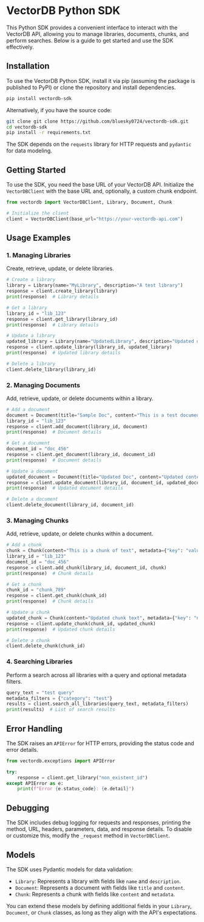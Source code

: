 # VectorDB Python SDK

This Python SDK provides a convenient interface to interact with the VectorDB API, allowing you to manage libraries, documents, chunks, and perform searches. Below is a guide to get started and use the SDK effectively.

## Installation

To use the VectorDB Python SDK, install it via pip (assuming the package is published to PyPI) or clone the repository and install dependencies.

```bash
pip install vectordb-sdk
```

Alternatively, if you have the source code:

```bash
git clone git clone https://github.com/bluesky0724/vectordb-sdk.git
cd vectordb-sdk
pip install -r requirements.txt
```

The SDK depends on the `requests` library for HTTP requests and `pydantic` for data modeling.

## Getting Started

To use the SDK, you need the base URL of your VectorDB API. Initialize the `VectorDBClient` with the base URL and, optionally, a custom chunk endpoint.

```python
from vectordb import VectorDBClient, Library, Document, Chunk

# Initialize the client
client = VectorDBClient(base_url="https://your-vectordb-api.com")
```

## Usage Examples

### 1. Managing Libraries

Create, retrieve, update, or delete libraries.

```python
# Create a library
library = Library(name="MyLibrary", description="A test library")
response = client.create_library(library)
print(response)  # Library details

# Get a library
library_id = "lib_123"
response = client.get_library(library_id)
print(response)  # Library details

# Update a library
updated_library = Library(name="UpdatedLibrary", description="Updated description")
response = client.update_library(library_id, updated_library)
print(response)  # Updated library details

# Delete a library
client.delete_library(library_id)
```

### 2. Managing Documents

Add, retrieve, update, or delete documents within a library.

```python
# Add a document
document = Document(title="Sample Doc", content="This is a test document")
library_id = "lib_123"
response = client.add_document(library_id, document)
print(response)  # Document details

# Get a document
document_id = "doc_456"
response = client.get_document(library_id, document_id)
print(response)  # Document details

# Update a document
updated_document = Document(title="Updated Doc", content="Updated content")
response = client.update_document(library_id, document_id, updated_document)
print(response)  # Updated document details

# Delete a document
client.delete_document(library_id, document_id)
```

### 3. Managing Chunks

Add, retrieve, update, or delete chunks within a document.

```python
# Add a chunk
chunk = Chunk(content="This is a chunk of text", metadata={"key": "value"})
library_id = "lib_123"
document_id = "doc_456"
response = client.add_chunk(library_id, document_id, chunk)
print(response)  # Chunk details

# Get a chunk
chunk_id = "chunk_789"
response = client.get_chunk(chunk_id)
print(response)  # Chunk details

# Update a chunk
updated_chunk = Chunk(content="Updated chunk text", metadata={"key": "new_value"})
response = client.update_chunk(chunk_id, updated_chunk)
print(response)  # Updated chunk details

# Delete a chunk
client.delete_chunk(chunk_id)
```

### 4. Searching Libraries

Perform a search across all libraries with a query and optional metadata filters.

```python
query_text = "test query"
metadata_filters = {"category": "test"}
results = client.search_all_libraries(query_text, metadata_filters)
print(results)  # List of search results
```

## Error Handling

The SDK raises an `APIError` for HTTP errors, providing the status code and error details.

```python
from vectordb.exceptions import APIError

try:
    response = client.get_library("non_existent_id")
except APIError as e:
    print(f"Error {e.status_code}: {e.detail}")
```

## Debugging

The SDK includes debug logging for requests and responses, printing the method, URL, headers, parameters, data, and response details. To disable or customize this, modify the `_request` method in `VectorDBClient`.

## Models

The SDK uses Pydantic models for data validation:

- `Library`: Represents a library with fields like `name` and `description`.
- `Document`: Represents a document with fields like `title` and `content`.
- `Chunk`: Represents a chunk with fields like `content` and `metadata`.

You can extend these models by defining additional fields in your `Library`, `Document`, or `Chunk` classes, as long as they align with the API's expectations.